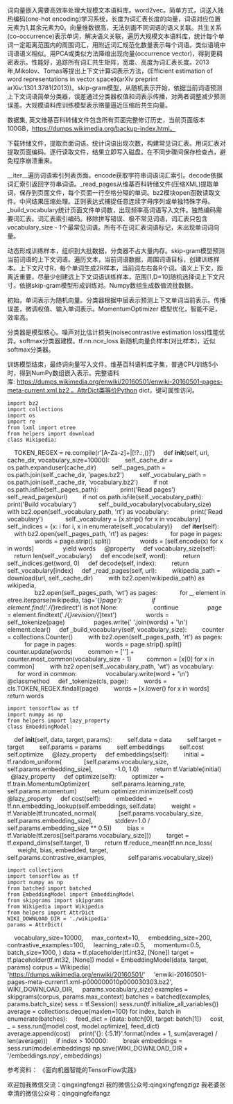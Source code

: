 词向量嵌入需要高效率处理大规模文本语料库。word2vec。简单方式，词送入独热编码(one-hot encoding)学习系统，长度为词汇表长度的向量，词语对应位置元素为1,其余元素为0。向量维数很高，无法刻画不同词语的语义关联。共生关系(co-occurrence)表示单词，解决语义关联，遍历大规模文本语料库，统计每个单词一定距离范围内的周围词汇，用附近词汇规范化数量表示每个词语。类似语境中词语语义相似。用PCA或类似方法降维出现向量(occurrence vector)，得到更稠密表示。性能好，追踪所有词汇共生矩阵，宽度、高度为词汇表长度。2013年,Mikolov、Tomas等提出上下文计算词表示方法，《Efficient estimation of word representations in vector space》(arXiv preprint arXiv:1301.3781(2013))。skip-gram模型，从随机表示开始，依据当前词语预测上下文词语简单分类器，误差通过分类器权值和词表示传播，对两者调整减少预测误差。大规模语料库训练模型表示赂量逼近压缩后共生向量。

数据集, 英文维基百科转储文件包含所有页面完整修订历史，当前页面版本100GB，https://dumps.wikimedia.org/backup-index.html。

下载转储文件，提取页面词语。统计词语出现次数，构建常见词汇表。用词汇表对提取页面编码。逐行读取文件，结果立即写入磁盘。在不同步骤间保存检查点，避免程序崩溃重来。

__iter__遍历词语索引列表页面。encode获取字符串词语词汇索引。decode依据词汇索引返回字符串词语。_read_pages从维基百科转储文件(压缩XML)提取单词，保存到页面文件，每个页面一行空格分隔的单词。bz2模块open函数读取文件。中间结果压缩处理。正则表达式捕捉任意连续字母序列或单独特殊字母。_build_vocabulary统计页面文件单词数，出现频率高词语写入文件。独热编码需要词汇表。词汇表索引编码。移除拼写错误、极不常见词语，词汇表只包含vocabulary_size - 1个最常见词语。所有不在词汇表词语<unk>标记，未出现单词词向量。

动态形成训练样本，组织到大批数据，分类器不占大量内存。skip-gram模型预测当前词语的上下文词语。遍历文本，当前词语数据，周围词语目标，创建训练样本。上下文尺寸R，每个单词生成2R样本，当前词左右各R个词。语义上下文，距离近重要，尽量少创建远上下文词语训练样本，范围[1,D=10]随机选择词上下文尺寸。依据skip-gram模型形成训练对。Numpy数组生成数值流批数据。

初始，单词表示为随机向量。分类器根据中层表示预测上下文单词当前表示。传播误差，微调权值、输入单词表示。MomentumOptimizer 模型优化，智能不足，效率高。

分类器是模型核心。噪声对比估计损失(noisecontrastive estimation loss)性能优异。softmax分类器建模。tf.nn.nce_loss 新随机向量负样本(对比样本)，近似softmax分类器。

训练模型结束，最终词向量写入文件。维基百科语料库子集，普通CPU训练5小时，得到NumPy数组嵌入表示。完整语料库: https://dumps.wikimedia.org/enwiki/20160501/enwiki-20160501-pages-meta-current.xml.bz2 。AttrDict类等价Python dict，键可属性访问。

    import bz2
    import collections
    import os
    import re
    from lxml import etree
    from helpers import download
    class Wikipedia:
        TOKEN_REGEX = re.compile(r'[A-Za-z]+|[!?.:,()]')
        def __init__(self, url, cache_dir, vocabulary_size=10000):
            self._cache_dir = os.path.expanduser(cache_dir)
            self._pages_path = os.path.join(self._cache_dir, 'pages.bz2')
            self._vocabulary_path = os.path.join(self._cache_dir, 'vocabulary.bz2')
            if not os.path.isfile(self._pages_path):
                print('Read pages')
                self._read_pages(url)
            if not os.path.isfile(self._vocabulary_path):
                print('Build vocabulary')
                self._build_vocabulary(vocabulary_size)
            with bz2.open(self._vocabulary_path, 'rt') as vocabulary:
                print('Read vocabulary')
                self._vocabulary = [x.strip() for x in vocabulary]
            self._indices = {x: i for i, x in enumerate(self._vocabulary)}
        def __iter__(self):
            with bz2.open(self._pages_path, 'rt') as pages:
                for page in pages:
                    words = page.strip().split()
                    words = [self.encode(x) for x in words]
                    yield words
        @property
        def vocabulary_size(self):
            return len(self._vocabulary)
        def encode(self, word):
            return self._indices.get(word, 0)
        def decode(self, index):
            return self._vocabulary[index]
        def _read_pages(self, url):
            wikipedia_path = download(url, self._cache_dir)
            with bz2.open(wikipedia_path) as wikipedia, \
                bz2.open(self._pages_path, 'wt') as pages:
                for _, element in etree.iterparse(wikipedia, tag='{*}page'):
                    if element.find('./{*}redirect') is not None:
                        continue
                    page = element.findtext('./{*}revision/{*}text')
                    words = self._tokenize(page)
                    pages.write(' '.join(words) + '\n')
                    element.clear()
        def _build_vocabulary(self, vocabulary_size):
            counter = collections.Counter()
            with bz2.open(self._pages_path, 'rt') as pages:
                for page in pages:
                    words = page.strip().split()
                    counter.update(words)
            common = ['<unk>'] + counter.most_common(vocabulary_size - 1)
            common = [x[0] for x in common]
            with bz2.open(self._vocabulary_path, 'wt') as vocabulary:
                for word in common:
                    vocabulary.write(word + '\n')
        @classmethod
        def _tokenize(cls, page):
            words = cls.TOKEN_REGEX.findall(page)
            words = [x.lower() for x in words]
            return words

    import tensorflow as tf
    import numpy as np
    from helpers import lazy_property
    class EmbeddingModel:
        def __init__(self, data, target, params):
            self.data = data
            self.target = target
            self.params = params
            self.embeddings
            self.cost
            self.optimize
        @lazy_property
        def embeddings(self):
            initial = tf.random_uniform(
                [self.params.vocabulary_size, self.params.embedding_size],
                -1.0, 1.0)
            return tf.Variable(initial)
        @lazy_property
        def optimize(self):
            optimizer = tf.train.MomentumOptimizer(
                self.params.learning_rate, self.params.momentum)
            return optimizer.minimize(self.cost)
        @lazy_property
        def cost(self):
            embedded = tf.nn.embedding_lookup(self.embeddings, self.data)
            weight = tf.Variable(tf.truncated_normal(
                [self.params.vocabulary_size, self.params.embedding_size],
                stddev=1.0 / self.params.embedding_size ** 0.5))
            bias = tf.Variable(tf.zeros([self.params.vocabulary_size]))
            target = tf.expand_dims(self.target, 1)
            return tf.reduce_mean(tf.nn.nce_loss(
                weight, bias, embedded, target,
                self.params.contrastive_examples,
                self.params.vocabulary_size))

    import collections
    import tensorflow as tf
    import numpy as np
    from batched import batched
    from EmbeddingModel import EmbeddingModel
    from skipgrams import skipgrams
    from Wikipedia import Wikipedia
    from helpers import AttrDict
    WIKI_DOWNLOAD_DIR = './wikipedia'
    params = AttrDict(
        vocabulary_size=10000,
        max_context=10,
        embedding_size=200,
        contrastive_examples=100,
        learning_rate=0.5,
        momentum=0.5,
        batch_size=1000,
    )
    data = tf.placeholder(tf.int32, [None])
    target = tf.placeholder(tf.int32, [None])
    model = EmbeddingModel(data, target, params)
    corpus = Wikipedia(
        'https://dumps.wikimedia.org/enwiki/20160501/'
        'enwiki-20160501-pages-meta-current1.xml-p000000010p000030303.bz2',
        WIKI_DOWNLOAD_DIR,
        params.vocabulary_size)
    examples = skipgrams(corpus, params.max_context)
    batches = batched(examples, params.batch_size)
    sess = tf.Session()
    sess.run(tf.initialize_all_variables())
    average = collections.deque(maxlen=100)
    for index, batch in enumerate(batches):
        feed_dict = {data: batch[0], target: batch[1]}
        cost, _ = sess.run([model.cost, model.optimize], feed_dict)
        average.append(cost)
        print('{}: {:5.1f}'.format(index + 1, sum(average) / len(average)))
        if index > 100000:
            break
    embeddings = sess.run(model.embeddings)
    np.save(WIKI_DOWNLOAD_DIR + '/embeddings.npy', embeddings)

参考资料：
《面向机器智能的TensorFlow实践》

欢迎加我微信交流：qingxingfengzi
我的微信公众号:qingxingfengzigz
我老婆张幸清的微信公众号：qingqingfeifangz